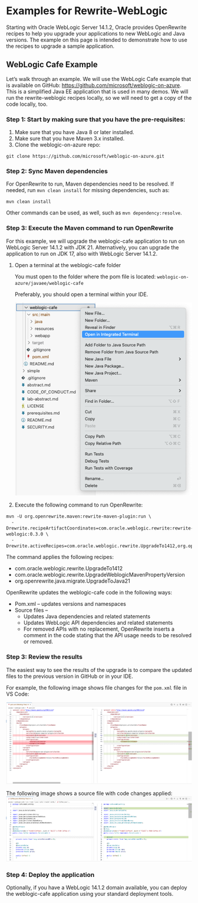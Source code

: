 # Examples for Rewrite-WebLogic

Starting with Oracle WebLogic Server 14.1.2, Oracle provides OpenRewrite recipes to help you upgrade your applications to new WebLogic and Java versions. The example on this page is intended to demonstrate how to use the recipes to upgrade a sample application.

## WebLogic Cafe Example

Let’s walk through an example. We will use the WebLogic Cafe example that is available on GitHub: https://github.com/microsoft/weblogic-on-azure. This is a simplified Java EE application that is used in many demos. We will run the rewrite-weblogic recipes locally, so we will need to get a copy of the code locally, too.

### Step 1: Start by making sure that you have the pre-requisites:
1.	Make sure that you have Java 8 or later installed.
1.	Make sure that you have Maven 3.x installed.
1.	Clone the weblogic-on-azure repo:

```shell
git clone https://github.com/microsoft/weblogic-on-azure.git
```

### Step 2: Sync Maven dependencies
For OpenRewrite to run, Maven dependencies need to be resolved. If needed, run `mvn clean install` for missing dependencies, such as:

```shell
mvn clean install
```
Other commands can be used, as well, such as `mvn dependency:resolve`.

### Step 3: Execute the Maven command to run OpenRewrite
For this example, we will upgrade the weblogic-cafe application to run on WebLogic Server 14.1.2 with JDK 21. Alternatively, you can upgrade the application to run on JDK 17, also with WebLogic Server 14.1.2.

1.	Open a terminal at the weblogic-cafe folder

    You must open to the folder where the pom file is located:
    ``` weblogic-on-azure/javaee/weblogic-cafe ```

    Preferably, you should open a terminal within your IDE. 

    ![VSCode - open an integrated terminal](./images/integ-terminal-vscode.png)

1.	Execute the following command to run OpenRewrite:

```shell
mvn -U org.openrewrite.maven:rewrite-maven-plugin:run \
  -Drewrite.recipeArtifactCoordinates=com.oracle.weblogic.rewrite:rewrite-weblogic:0.3.0 \
  -Drewrite.activeRecipes=com.oracle.weblogic.rewrite.UpgradeTo1412,org.openrewrite.java.migrate.UpgradeToJava21
```

The command applies the following recipes:
- com.oracle.weblogic.rewrite.UpgradeTo1412
- com.oracle.weblogic.rewrite.UpgradeWeblogicMavenPropertyVersion
- org.openrewrite.java.migrate.UpgradeToJava21

OpenRewrite updates the weblogic-cafe code in the following ways:
- Pom.xml – updates versions and namespaces
- Source files –
  - Updates Java dependencies and related statements 
  - Updates WebLogic API dependencies and related statements
  - For removed APIs with no replacement, OpenRewrite inserts a comment in the code stating that the API usage needs to be resolved or removed.

### Step 3: Review the results

The easiest way to see the results of the upgrade is to compare the updated files to the previous version in GitHub or in your IDE.

For example, the following image shows file changes for the ```pom.xml``` file in VS Code:

![pom file with changes](./images/pom-sbs.png)

The following image shows a source file with code changes applied:
![source file with changes](./images/coffee-java-sbs.png)

### Step 4: Deploy the application

Optionally, if you have a WebLogic 14.1.2 domain available, you can deploy the weblogic-cafe application using your standard deployment tools.
